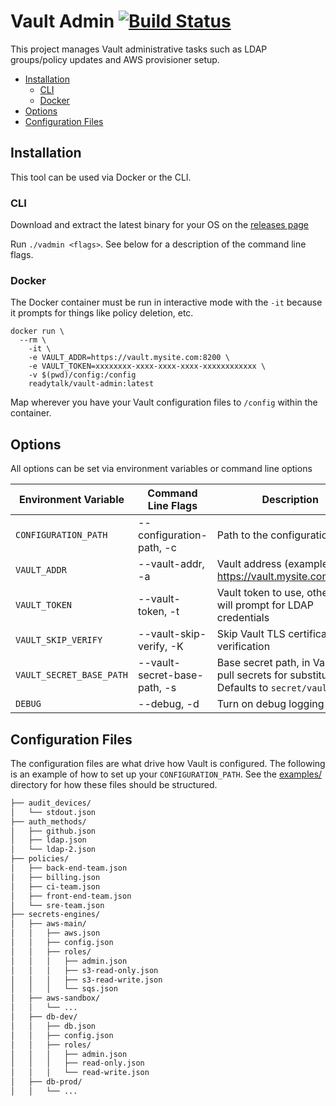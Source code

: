 # Vault Admin [![Build Status](https://travis-ci.org/ReadyTalk/vault-admin.svg?branch=master)](https://travis-ci.org/ReadyTalk/vault-admin)

This project manages Vault administrative tasks such as LDAP groups/policy updates and AWS provisioner setup.

- [Installation](#installation)
	- [CLI](#cli)
	- [Docker](#docker)
- [Options](#options)
- [Configuration Files](#configuration-files)

## Installation

This tool can be used via Docker or the CLI.

### CLI
Download and extract the latest binary for your OS on the [releases page](https://github.com/ReadyTalk/vault-admin/releases)

Run `./vadmin <flags>`.  See below for a description of the command line flags.

### Docker
The Docker container must be run in interactive mode with the `-it` because it prompts for things like policy deletion, etc.

```
docker run \
  --rm \
	-it \
	-e VAULT_ADDR=https://vault.mysite.com:8200 \
	-e VAULT_TOKEN=xxxxxxxx-xxxx-xxxx-xxxx-xxxxxxxxxxxx \
	-v $(pwd)/config:/config
	readytalk/vault-admin:latest
```

Map wherever you have your Vault configuration files to `/config` within the container.

## Options
All options can be set via environment variables or command line options

| Environment Variable               | Command Line Flags | Description                           |
| ----------------------- | ----------------------------------    | ---------------------------------------------------------- |
| `CONFIGURATION_PATH` | --configuration-path, -c | Path to the configuration files |
| `VAULT_ADDR` | --vault-addr, -a | Vault address (example: https://vault.mysite.com:8200) |
| `VAULT_TOKEN` | --vault-token, -t | Vault token to use, otherwise will prompt for LDAP credentials |
| `VAULT_SKIP_VERIFY` | --vault-skip-verify, -K | Skip Vault TLS certificate verification |
| `VAULT_SECRET_BASE_PATH`  | --vault-secret-base-path, -s | Base secret path, in Vault, to pull secrets for substitution. Defaults to `secret/vault-admin` |
| `DEBUG`  | --debug, -d | Turn on debug logging |

## Configuration Files
The configuration files are what drive how Vault is configured.  The following is an example of how to set up your `CONFIGURATION_PATH`.  See the [examples/](examples/) directory for how these files should be structured.

```bash
├── audit_devices/
│   └── stdout.json
├── auth_methods/
│   ├── github.json
│   ├── ldap.json
│   └── ldap-2.json
├── policies/
│   ├── back-end-team.json
│   ├── billing.json
│   ├── ci-team.json
│   ├── front-end-team.json
│   └── sre-team.json
├── secrets-engines/
│   ├── aws-main/
│   │   ├── aws.json
│   │   ├── config.json
│   │   ├── roles/
│   │   │   ├── admin.json
│   │   │   ├── s3-read-only.json
│   │   │   ├── s3-read-write.json
│   │   │   └── sqs.json
│   ├── aws-sandbox/
│   │   └── ...
│   ├── db-dev/
│   │   ├── db.json
│   │   ├── config.json
│   │   ├── roles/
│   │   │   ├── admin.json
│   │   │   ├── read-only.json
│   │   │   └── read-write.json
│   ├── db-prod/
│   │   └── ...
```
